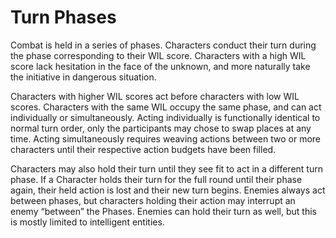 # Turn Phases

Combat is held in a series of phases. Characters conduct their turn during the phase corresponding to their WIL score. Characters with a high WIL score lack hesitation in the face of the unknown, and more naturally take the initiative in dangerous situation.

Characters with higher WIL scores act before characters with low WIL scores. Characters with the same WIL occupy the same phase, and can act individually or simultaneously. Acting individually is functionally identical to normal turn order, only the participants may chose to swap places at any time. Acting simultaneously requires weaving actions between two or more characters until their respective action budgets have been filled.

Characters may also hold their turn until they see fit to act in a different turn phase. If a Character holds their turn for the full round until their phase again, their held action is lost and their new turn begins. Enemies always act between phases, but characters holding their action may interrupt an enemy “between” the Phases. Enemies can hold their turn as well, but this is mostly limited to intelligent entities.
